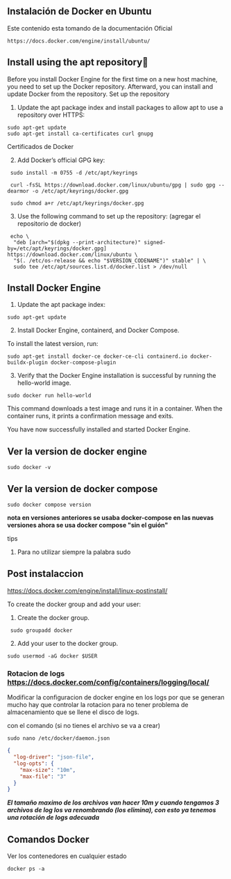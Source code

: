 ## Instalación de Docker en Ubuntu

Este contenido esta tomando de la documentación Oficial 
```url
https://docs.docker.com/engine/install/ubuntu/
```
## Install using the apt repository🔗

Before you install Docker Engine for the first time on a new host machine, you need to set up the Docker repository. Afterward, you can install and update Docker from the repository.
Set up the repository

1. Update the apt package index and install packages to allow apt to use a repository over HTTPS:

```shell    
sudo apt-get update
sudo apt-get install ca-certificates curl gnupg
```

Certificados de Docker

2. Add Docker’s official GPG key:

```shell
 sudo install -m 0755 -d /etc/apt/keyrings

 curl -fsSL https://download.docker.com/linux/ubuntu/gpg | sudo gpg --dearmor -o /etc/apt/keyrings/docker.gpg

 sudo chmod a+r /etc/apt/keyrings/docker.gpg
```
3. Use the following command to set up the repository: (agregar el repositorio de docker)
```shell
 echo \
  "deb [arch="$(dpkg --print-architecture)" signed-by=/etc/apt/keyrings/docker.gpg] https://download.docker.com/linux/ubuntu \
  "$(. /etc/os-release && echo "$VERSION_CODENAME")" stable" | \
  sudo tee /etc/apt/sources.list.d/docker.list > /dev/null
```



## Install Docker Engine

1. Update the apt package index:
  ```
  sudo apt-get update
  ```
2. Install Docker Engine, containerd, and Docker Compose.

  To install the latest version, run:

  ```
  sudo apt-get install docker-ce docker-ce-cli containerd.io docker-buildx-plugin docker-compose-plugin
  ```

3. Verify that the Docker Engine installation is successful by running the hello-world image.

  ```
  sudo docker run hello-world
  ```

This command downloads a test image and runs it in a container. When the container runs, it prints a confirmation message and exits.

You have now successfully installed and started Docker Engine.


## Ver la version de docker engine

  ```
  sudo docker -v
  ```

## Ver la version de docker compose
 
  ```
  sudo docker compose version
  ```

**nota en versiones anteriores se usaba docker-compose en las nuevas versiones ahora se usa docker compose "sin el guión"**

tips

1. Para no utilizar siempre la palabra sudo


## Post instalaccion
https://docs.docker.com/engine/install/linux-postinstall/


To create the docker group and add your user:

1. Create the docker group.

```
 sudo groupadd docker
```

2. Add your user to the docker group.

```
sudo usermod -aG docker $USER
```
### Rotacion de logs https://docs.docker.com/config/containers/logging/local/

Modificar la configuracion de docker engine en los logs por que se generan mucho hay que controlar la rotacion para no tener problema de almacenamiento que se llene el disco de logs.

con el comando (si no tienes el archivo se va a crear)

```
sudo nano /etc/docker/daemon.json
```

```json
{
  "log-driver": "json-file",
  "log-opts": {
    "max-size": "10m",
    "max-file": "3" 
  }
}

```
***El tamaño maximo de los archivos van hacer 10m y cuando tengamos 3 archivos de log los va renombrando (los elimina), con esto ya tenemos una rotación de logs adecuada***

## Comandos Docker

Ver los contenedores en cualquier estado
```
docker ps -a 
```
